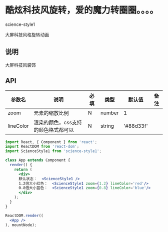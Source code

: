 # 酷炫科技风旋转，爱的魔力转圈圈。。。。

science-style1

大屏科技风格旋转动画

## 说明
大屏科技风装饰
## API 
| 参数名 | 说明 | 必填 | 类型 | 默认值 | 备注 |
| ------ | ---- | ---- | ---- | ------ | ---- |
|     zoom   |   元素的缩放比例   |   N   |  number    |    1    |      |
|     lineColor   |   渲染的颜色，css支持的颜色格式都可以   |   N   |  string    |    '#88d33f'    |      |


````jsx
import React, { Component } from 'react';
import ReactDOM from 'react-dom';
import ScienceStyle1 from 'science-style1';

class App extends Component {
  render() {
    return (
      <div>
      默认状态：  <ScienceStyle1 />
      1.2倍大小红色：  <ScienceStyle1 zoom={1.2} lineColor='red'/>
      0.8倍大小蓝色：  <ScienceStyle1 zoom={0.8} lineColor='blue'/>
      </div>
    );
  }
}

ReactDOM.render((
  <App />
), mountNode);
````
